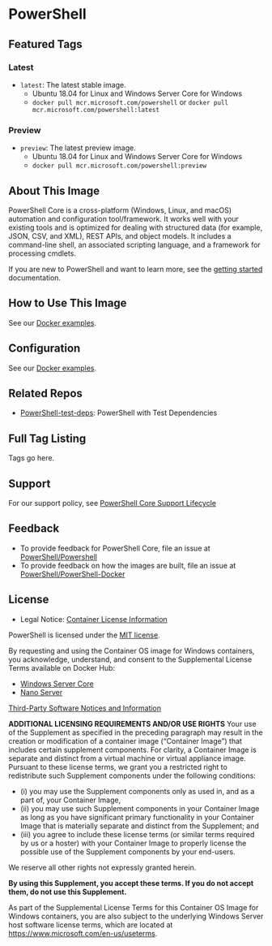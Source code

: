 # PowerShell

## Featured Tags

### Latest

- `latest`: The latest stable image.
  - Ubuntu 18.04 for Linux and Windows Server Core for Windows
  - `docker pull mcr.microsoft.com/powershell` or `docker pull mcr.microsoft.com/powershell:latest`

### Preview

- `preview`: The latest preview image.
  - Ubuntu 18.04 for Linux and Windows Server Core for Windows
  - `docker pull mcr.microsoft.com/powershell:preview`

## About This Image

PowerShell Core is a cross-platform (Windows, Linux, and macOS) automation and configuration tool/framework.
It works well with your existing tools and is optimized
for dealing with structured data (for example, JSON, CSV, and XML), REST APIs, and object models.
It includes a command-line shell, an associated scripting language, and a framework for processing cmdlets.

If you are new to PowerShell and want to learn more, see the [getting started][] documentation.

[getting started]: https://github.com/PowerShell/PowerShell/tree/master/docs/learning-powershell

## How to Use This Image

See our [Docker examples](https://github.com/PowerShell/PowerShell-Docker#examples).

## Configuration

See our [Docker examples](https://github.com/PowerShell/PowerShell-Docker#examples).

## Related Repos

- [PowerShell-test-deps](https://store.docker.com/images/microsoft-powershell-test-deps/):
  PowerShell with Test Dependencies

## Full Tag Listing

Tags go here.

## Support

For our support policy, see [PowerShell Core Support Lifecycle](https://docs.microsoft.com/powershell/scripting/install/powershell-support-lifecycle?view=powershell-7.1)

## Feedback

- To provide feedback for PowerShell Core,
  file an issue at [PowerShell/Powershell](https://github.com/PowerShell/PowerShell/issues/new/choose)
- To provide feedback on how the images are built,
  file an issue at [PowerShell/PowerShell-Docker](https://github.com/PowerShell/PowerShell-Docker/issues/new/choose)

## License
- Legal Notice: [Container License Information](https://aka.ms/mcr/osslegalnotice)


PowerShell is licensed under the [MIT license][].

[MIT license]: https://github.com/PowerShell/PowerShell/tree/master/LICENSE.txt

By requesting and using the Container OS image for Windows containers, you acknowledge, understand,
and consent to the Supplemental License Terms available on Docker Hub:

- [Windows Server Core](https://hub.docker.com/_/microsoft-windows-servercore)
- [Nano Server](https://hub.docker.com/_/microsoft-windows-nanoserver)

[Third-Party Software Notices and Information](https://github.com/PowerShell/PowerShell/blob/master/ThirdPartyNotices.txt)

**ADDITIONAL LICENSING REQUIREMENTS AND/OR USE RIGHTS**
Your use of the Supplement as specified in the preceding paragraph may result in the creation or
modification of a container image (“Container Image”) that includes certain supplement components.
For clarity, a Container Image is separate and distinct from a virtual machine or virtual appliance image.
Pursuant to these license terms,
we grant you a restricted right to redistribute such Supplement components under the following conditions:

- (i) you may use the Supplement components only as used in, and as a part of, your Container Image,
- (ii) you may use such Supplement components in your Container Image as long as you have significant
  primary functionality in your Container Image that is materially separate and
  distinct from the Supplement; and
- (iii) you agree to include these license terms (or similar terms required by us or a hoster) with your
  Container Image to properly license the possible use of the Supplement components by your end-users.

We reserve all other rights not expressly granted herein.

**By using this Supplement, you accept these terms. If you do not accept them, do not use this Supplement.**

As part of the Supplemental License Terms for this Container OS Image for Windows containers,
you are also subject to the underlying Windows Server host software license terms,
which are located at https://www.microsoft.com/en-us/useterms.

